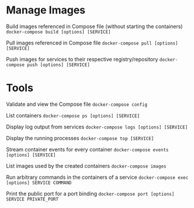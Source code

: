 # Manage Images

Build images referenced in Compose file (without starting the containers)
`docker-compose build [options] [SERVICE]`

Pull images referenced in Compose file
`docker-compose pull [options] [SERVICE]`

Push images for services to their respective registry/repository
`docker-compose push [options] [SERVICE]`

# Tools

Validate and view the Compose file
`docker-compose config`

List containers
`docker-compose ps [options] [SERVICE]`

Display log output from services
`docker-compose logs [options] [SERVICE]`

Display the running processes
`docker-compose top [SERVICE]`

Stream container events for every container
`docker-compose events [options] [SERVICE]`

List images used by the created containers
`docker-compose images`

Run arbitrary commands in the containers of a service
`docker-compose exec [options] SERVICE COMMAND`

Print the public port for a port binding
`docker-compose port [options] SERVICE PRIVATE_PORT`
